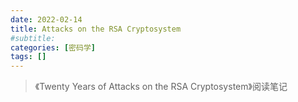 ```yaml
---
date: 2022-02-14
title: Attacks on the RSA Cryptosystem
#subtitle: 
categories: [密码学]
tags: [] 
---
```


> 《Twenty Years of Attacks on the RSA Cryptosystem》阅读笔记

